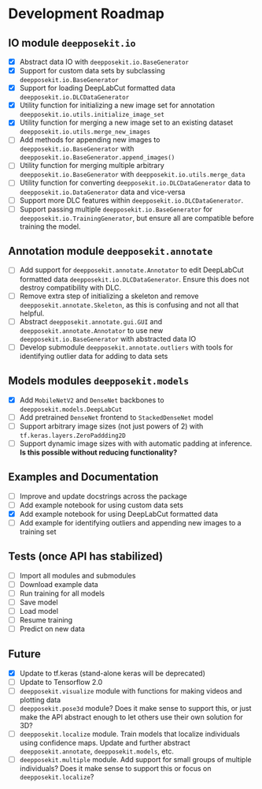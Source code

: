Development Roadmap
==========

IO module `deepposekit.io`
------
- [x] Abstract data IO with `deepposekit.io.BaseGenerator`
- [x] Support for custom data sets by subclassing `deepposekit.io.BaseGenerator`
- [x] Support for loading DeepLabCut formatted data `deepposekit.io.DLCDataGenerator`
- [x] Utility function for initializing a new image set for annotation `deepposekit.io.utils.initialize_image_set`
- [x] Utility function for merging a new image set to an existing dataset `deepposekit.io.utils.merge_new_images`
- [ ] Add methods for appending new images to `deepposekit.io.BaseGenerator` with 
`deepposekit.io.BaseGenerator.append_images()`
- [ ] Utility function for merging multiple arbitrary `deepposekit.io.BaseGenerator` with `deepposekit.io.utils.merge_data`
- [ ] Utility function for converting `deepposekit.io.DLCDataGenerator` data to `deepposekit.io.DataGenerator` data and vice-versa
- [ ] Support more DLC features within `deepposekit.io.DLCDataGenerator`. 
- [ ] Support passing multiple `deepposekit.io.BaseGenerator` for `deepposekit.io.TrainingGenerator`, but ensure all are compatible before training the model.

Annotation module `deepposekit.annotate`
------
- [ ] Add support for `deepposekit.annotate.Annotator` to edit DeepLabCut formatted data `deepposekit.io.DLCDataGenerator`. Ensure this does not destroy compatibility with DLC.
- [ ] Remove extra step of initializing a skeleton and remove `deepposekit.annotate.Skeleton`, as this is confusing and not all that helpful.
- [ ] Abstract `deepposekit.annotate.gui.GUI` and `deepposekit.annotate.Annotator` to use new `deepposekit.io.BaseGenerator` with abstracted data IO
- [ ] Develop submodule `deepposekit.annotate.outliers` with tools for identifying outlier data for adding to data sets

Models modules `deepposekit.models`
------
- [x] Add `MobileNetV2` and `DenseNet` backbones to `deepposekit.models.DeepLabCut`
- [ ] Add pretrained `DenseNet` frontend to `StackedDenseNet` model
- [ ] Support arbitrary image sizes (not just powers of 2) with `tf.keras.layers.ZeroPaddding2D` 
- [ ] Support dynamic image sizes with with automatic padding at inference. **Is this possible without reducing functionality?**

Examples and Documentation
------
- [ ] Improve and update docstrings across the package
- [ ] Add example notebook for using custom data sets 
- [x] Add example notebook for using DeepLabCut formatted data
- [ ] Add example for identifying outliers and appending new images to a training set

Tests (once API has stabilized)
------
- [ ] Import all modules and submodules
- [ ] Download example data
- [ ] Run training for all models
- [ ] Save model
- [ ] Load model
- [ ] Resume training
- [ ] Predict on new data

Future
------
- [x] Update to tf.keras (stand-alone keras will be deprecated)
- [ ] Update to Tensorflow 2.0
- [ ] `deepposekit.visualize` module with functions for making videos and plotting data
- [ ] `deepposekit.pose3d` module? Does it make sense to support this, or just make the API abstract enough to let others use their own solution for 3D?
- [ ] `deepposekit.localize` module. Train models that localize individuals using confidence maps. Update and further abstract `deepposekit.annotate`, `deepposekit.models`, etc.
- [ ] `deepposekit.multiple` module. Add support for small groups of multiple individuals? Does it make sense to support this or focus on `deepposekit.localize`?
